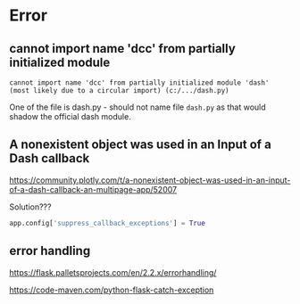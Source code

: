 # Error

## cannot import name 'dcc' from partially initialized module
```
cannot import name 'dcc' from partially initialized module 'dash' 
(most likely due to a circular import) (c:/.../dash.py)
```
One of the file is dash.py - should not name file `dash.py` as that would shadow the official dash module.

## A nonexistent object was used in an Input of a Dash callback
https://community.plotly.com/t/a-nonexistent-object-was-used-in-an-input-of-a-dash-callback-an-multipage-app/52007

Solution???
```py
app.config['suppress_callback_exceptions'] = True
```

## error handling
https://flask.palletsprojects.com/en/2.2.x/errorhandling/

https://code-maven.com/python-flask-catch-exception

